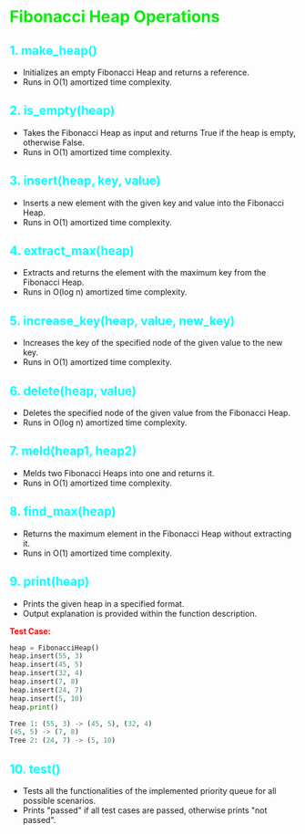 # <font color = "grgreen"> Fibonacci Heap Operations</font>

## <font color = "cyan">1. make_heap()</font>
   - Initializes an empty Fibonacci Heap and returns a reference.
   - Runs in O(1) amortized time complexity.

## <font color = "cyan">2. is_empty(heap)</font>
   - Takes the Fibonacci Heap as input and returns True if the heap is empty, otherwise False.
   - Runs in O(1) amortized time complexity.

## <font color = "cyan">3. insert(heap, key, value)</font>
   - Inserts a new element with the given key and value into the Fibonacci Heap.
   - Runs in O(1) amortized time complexity.

## <font color = "cyan">4. extract_max(heap)</font>
   - Extracts and returns the element with the maximum key from the Fibonacci Heap.
   - Runs in O(log n) amortized time complexity.

## <font color = "cyan">5. increase_key(heap, value, new_key)</font>
   - Increases the key of the specified node of the given value to the new key.
   - Runs in O(1) amortized time complexity.

## <font color = "cyan">6. delete(heap, value)</font>
   - Deletes the specified node of the given value from the Fibonacci Heap.
   - Runs in O(log n) amortized time complexity.

## <font color = "cyan">7. meld(heap1, heap2)</font>
   - Melds two Fibonacci Heaps into one and returns it.
   - Runs in O(1) amortized time complexity.

## <font color = "cyan">8. find_max(heap)</font>
   - Returns the maximum element in the Fibonacci Heap without extracting it.
   - Runs in O(1) amortized time complexity.

## <font color = "cyan">9. print(heap)</font>
   - Prints the given heap in a specified format.
   - Output explanation is provided within the function description.

   <font color="red">**Test Case:**</font>
   ```python
   heap = FibonacciHeap()
   heap.insert(55, 3)
   heap.insert(45, 5)
   heap.insert(32, 4)
   heap.insert(7, 8)
   heap.insert(24, 7)
   heap.insert(5, 10)
   heap.print()

Tree 1: (55, 3) -> (45, 5), (32, 4)
(45, 5) -> (7, 8)
Tree 2: (24, 7) -> (5, 10)
   ``````


## <font color = "cyan">10. test()</font>
   - Tests all the functionalities of the implemented priority queue for all possible scenarios.
   - Prints "passed" if all test cases are passed, otherwise prints "not passed".



